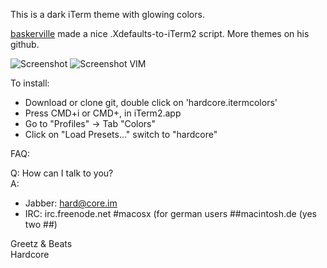 This is a dark iTerm theme with glowing colors.

[baskerville](https://github.com/baskerville/iTerm-2-Color-Themes) made a nice .Xdefaults-to-iTerm2 script. More themes on his github.

![Screenshot](http://ompldr.org/vOHB5OQ) 
![Screenshot VIM](http://ompldr.org/vZmN0dg)


To install:<br>
- Download or clone git, double click on 'hardcore.itermcolors'<br>
- Press CMD+i or CMD+, in iTerm2.app<br>
- Go to "Profiles" -> Tab "Colors"<br>
- Click on "Load Presets..." switch to "hardcore"<br>

FAQ:<br>

Q: How can I talk to you?<br>
A:<br>
- Jabber: hard@core.im<br>
- IRC: irc.freenode.net #macosx (for german users ##macintosh.de (yes two ##)<br>

Greetz & Beats<br>
Hardcore